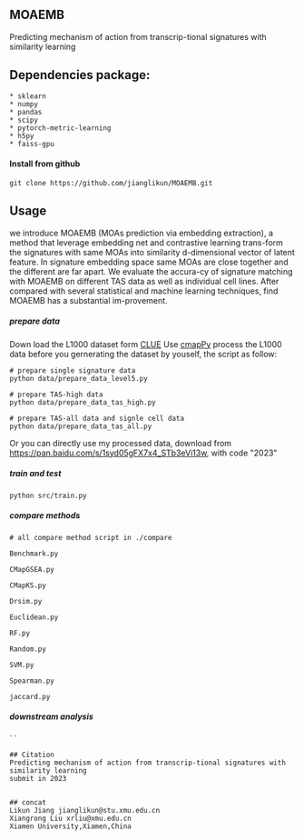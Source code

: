 ## MOAEMB
Predicting mechanism of action from transcrip-tional signatures with similarity learning


##  Dependencies package:
```
* sklearn
* numpy
* pandas 
* scipy
* pytorch-metric-learning
* h5py
* faiss-gpu
```

#### Install from github   

    git clone https://github.com/jianglikun/MOAEMB.git

## Usage 
we introduce MOAEMB (MOAs prediction via embedding extraction), a method that leverage embedding net and contrastive learning trans-form the signatures with same MOAs into similarity d-dimensional vector of latent feature. In signature embedding space same MOAs are close together and the different are far apart. We evaluate the accura-cy of signature matching with MOAEMB on different TAS data as well as individual cell lines. After compared with several statistical and machine learning techniques, find MOAEMB has a substantial im-provement. 

##### prepare data
Down load the L1000 dataset form [CLUE](https://clue.io/data/CMap2020#LINCS2020)
Use [cmapPy](https://github.com/cmap/cmapPy) process the L1000 data before you gernerating the dataset by youself, the script as follow:
```
# prepare single signature data
python data/prepare_data_level5.py

# prepare TAS-high data
python data/prepare_data_tas_high.py

# prepare TAS-all data and signle cell data
python data/prepare_data_tas_all.py
```
Or you can directly use my processed data, download from https://pan.baidu.com/s/1syd05gFX7x4_STb3eVi13w, with code "2023"

##### train and test
```
python src/train.py
```

##### compare methods 
```
# all compare method script in ./compare

Benchmark.py

CMapGSEA.py

CMapKS.py

Drsim.py

Euclidean.py

RF.py

Random.py

SVM.py

Spearman.py

jaccard.py
```
##### downstream analysis
```
``

## Citation
Predicting mechanism of action from transcrip-tional signatures with similarity learning
submit in 2023


## concat
Likun Jiang jianglikun@stu.xmu.edu.cn
Xiangrong Liu xrliu@xmu.edu.cn
Xiamen University,Xiamen,China
